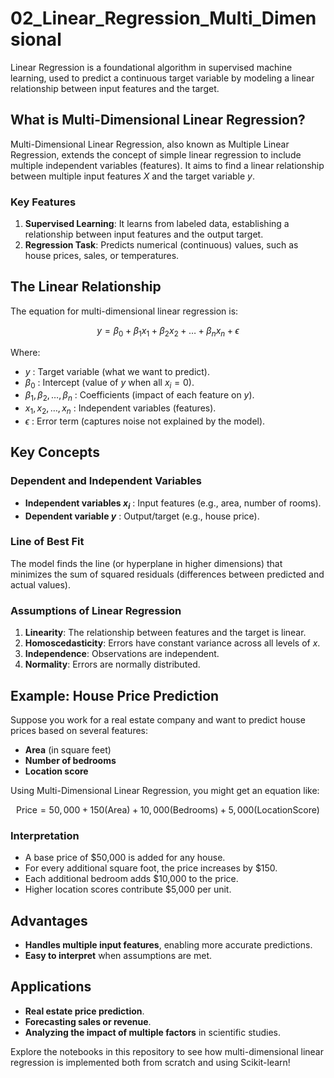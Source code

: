 # 02_Linear_Regression_Multi_Dimensional

Linear Regression is a foundational algorithm in supervised machine learning, used to predict a continuous target variable by modeling a linear relationship between input features and the target.

## What is Multi-Dimensional Linear Regression?
Multi-Dimensional Linear Regression, also known as Multiple Linear Regression, extends the concept of simple linear regression to include multiple independent variables (features). It aims to find a linear relationship between multiple input features $X$ and the target variable $y$.

### Key Features
1. **Supervised Learning**: It learns from labeled data, establishing a relationship between input features and the output target.
2. **Regression Task**: Predicts numerical (continuous) values, such as house prices, sales, or temperatures.

## The Linear Relationship
The equation for multi-dimensional linear regression is:

```math
y = \beta_0 + \beta_1x_1 + \beta_2x_2 + \dots + \beta_nx_n + \epsilon
```

Where:
- $y$ : Target variable (what we want to predict).
- $\beta_0$ : Intercept (value of $y$ when all $x_i = 0$).
- $\beta_1, \beta_2, \dots, \beta_n$ : Coefficients (impact of each feature on $y$).
- $x_1, x_2, \dots, x_n$ : Independent variables (features).
- $\epsilon$ : Error term (captures noise not explained by the model).

## Key Concepts

### Dependent and Independent Variables
- **Independent variables $x_i$** : Input features (e.g., area, number of rooms).
- **Dependent variable $y$** : Output/target (e.g., house price).

### Line of Best Fit
The model finds the line (or hyperplane in higher dimensions) that minimizes the sum of squared residuals (differences between predicted and actual values).

### Assumptions of Linear Regression
1. **Linearity**: The relationship between features and the target is linear.
2. **Homoscedasticity**: Errors have constant variance across all levels of $x$.
3. **Independence**: Observations are independent.
4. **Normality**: Errors are normally distributed.

## Example: House Price Prediction
Suppose you work for a real estate company and want to predict house prices based on several features:
- **Area** (in square feet)
- **Number of bedrooms**
- **Location score**

Using Multi-Dimensional Linear Regression, you might get an equation like:
```math
\text{Price} = 50,000 + 150(\text{Area}) + 10,000(\text{Bedrooms}) + 5,000(\text{LocationScore})
```

### Interpretation
- A base price of $50,000 is added for any house.
- For every additional square foot, the price increases by $150.
- Each additional bedroom adds $10,000 to the price.
- Higher location scores contribute $5,000 per unit.

## Advantages
- **Handles multiple input features**, enabling more accurate predictions.
- **Easy to interpret** when assumptions are met.

## Applications
- **Real estate price prediction**.
- **Forecasting sales or revenue**.
- **Analyzing the impact of multiple factors** in scientific studies.

Explore the notebooks in this repository to see how multi-dimensional linear regression is implemented both from scratch and using Scikit-learn!

